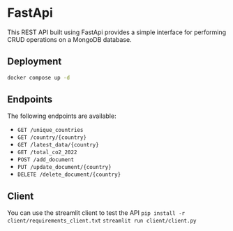 # FastApi
This REST API built using FastApi provides a simple interface for performing CRUD operations on a MongoDB database.

## Deployment
```bash
docker compose up -d
```

## Endpoints
The following endpoints are available:
* `GET /unique_countries`
* `GET /country/{country}`
* `GET /latest_data/{country}`
* `GET /total_co2_2022`
* `POST /add_document`
* `PUT /update_document/{country}`
* `DELETE /delete_document/{country}`

## Client
You can use the streamlit client to test the API
```pip install -r client/requirements_client.txt```
```streamlit run client/client.py```

